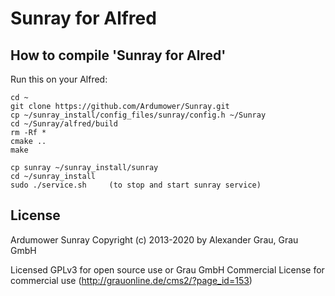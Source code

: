 # Sunray for Alfred

## How to compile 'Sunray for Alred'
Run this on your Alfred:

```
cd ~
git clone https://github.com/Ardumower/Sunray.git
cp ~/sunray_install/config_files/sunray/config.h ~/Sunray
cd ~/Sunray/alfred/build
rm -Rf *
cmake ..
make

cp sunray ~/sunray_install/sunray
cd ~/sunray_install
sudo ./service.sh     (to stop and start sunray service)
```
## License
Ardumower Sunray 
Copyright (c) 2013-2020 by Alexander Grau, Grau GmbH

Licensed GPLv3 for open source use
or Grau GmbH Commercial License for commercial use (http://grauonline.de/cms2/?page_id=153)
    
